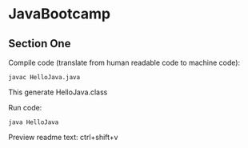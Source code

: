# JavaBootcamp

## Section One
Compile code (translate from human readable code to machine code): 
```
javac HelloJava.java
```
This generate HelloJava.class

Run code:
```
java HelloJava
```

Preview readme text: ctrl+shift+v